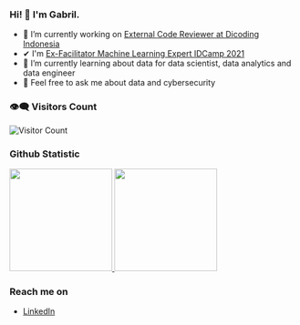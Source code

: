 

<!--
### Hi there 👋
**gabrielhozana/gabrielhozana** is a ✨ _special_ ✨ repository because its `README.md` (this file) appears on your GitHub profile.

Here are some ideas to get you started:

- 🔭 I’m currently working on ...
- 🌱 I’m currently learning ...
- 👯 I’m looking to collaborate on ...
- 🤔 I’m looking for help with ...
- 💬 Ask me about ...
- 📫 How to reach me: ...
- 😄 Pronouns: ...
- ⚡ Fun fact: ...

### Tech Stack
  <a href="#"><img align="left" alt="JavaScript" title="JavaScript" width="21px" src="https://upload.wikimedia.org/wikipedia/commons/9/99/Unofficial_JavaScript_logo_2.svg" /></a>
  <a href="https://nodejs.org/"><img align="left" alt="NodeJS" title="NodeJS" width="21px" src="https://seeklogo.com/images/N/nodejs-logo-FBE122E377-seeklogo.com.png" /></a>
  <a href="https://reactjs.org/"><img align="left" alt="React" title="React" width="21px" src="https://cdn.worldvectorlogo.com/logos/react-2.svg" /></a>
  <a href="https://hapi.dev/"><img align="left" alt="Hapi" title="Hapi (NodeJS HTTP Framework)" width="21px" src="https://avatars.githubusercontent.com/u/3774533?s=200&v=4" /></a>
  <a href="https://nextjs.org/"><img align="left" alt="Next" title="Next (React SSR Framework)" width="21px" src="https://iconape.com/wp-content/files/gm/82643/svg/next-js.svg" /></a>
  <br>
  <br>
-->
### Hi! 👋 I'm Gabril.

- 🔭 I’m currently working on <a href="https://www.dicoding.com/academysubmissions/reviewed/238671">External Code Reviewer at Dicoding Indonesia</a>
- ✔ I'm <a href="https://idcamp.indosatooredoo.com/news/371/selamat-kepada-fasilitator-terpilih-idcamp-2021">Ex-Facilitator Machine Learning Expert IDCamp 2021</a>
- 🌱 I’m currently learning about data for data scientist, data analytics and data engineer
- 💬 Feel free to ask me about data and cybersecurity

### 👁‍🗨 Visitors Count
![Visitor Count](https://profile-counter.glitch.me/{gabrielhozana}/count.svg)

### Github Statistic
<p align="left">
<a href="https://github.com/gabrielhozana">
  <img height="180em" src="https://github-readme-stats-eight-theta.vercel.app/api?username=gabrielhozana&show_icons=true&theme=algolia&include_all_commits=true&count_private=true"/>
  <img height="180em" src="https://github-readme-stats-eight-theta.vercel.app/api/top-langs/?username=gabrielhozana&layout=compact&langs_count=8&theme=algolia"/>
</a>
</p>

### Reach me on
- <a href="https://linkedin.com/in/gabrilhozanna/">LinkedIn</a>
